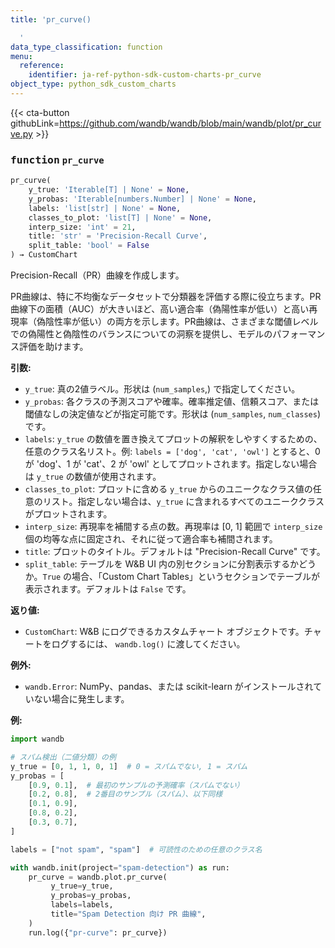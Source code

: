 ```yaml
---
title: 'pr_curve()

  '
data_type_classification: function
menu:
  reference:
    identifier: ja-ref-python-sdk-custom-charts-pr_curve
object_type: python_sdk_custom_charts
---
```


{{< cta-button githubLink=https://github.com/wandb/wandb/blob/main/wandb/plot/pr_curve.py >}}




### <kbd>function</kbd> `pr_curve`

```python
pr_curve(
    y_true: 'Iterable[T] | None' = None,
    y_probas: 'Iterable[numbers.Number] | None' = None,
    labels: 'list[str] | None' = None,
    classes_to_plot: 'list[T] | None' = None,
    interp_size: 'int' = 21,
    title: 'str' = 'Precision-Recall Curve',
    split_table: 'bool' = False
) → CustomChart
```

Precision-Recall（PR）曲線を作成します。

PR曲線は、特に不均衡なデータセットで分類器を評価する際に役立ちます。PR曲線下の面積（AUC）が大きいほど、高い適合率（偽陽性率が低い）と高い再現率（偽陰性率が低い）の両方を示します。PR曲線は、さまざまな閾値レベルでの偽陽性と偽陰性のバランスについての洞察を提供し、モデルのパフォーマンス評価を助けます。



**引数:**
 
 - `y_true`:  真の2値ラベル。形状は (`num_samples`,) で指定してください。
 - `y_probas`:  各クラスの予測スコアや確率。確率推定値、信頼スコア、または閾値なしの決定値などが指定可能です。形状は (`num_samples`, `num_classes`) です。
 - `labels`:  `y_true` の数値を置き換えてプロットの解釈をしやすくするための、任意のクラス名リスト。例: `labels = ['dog', 'cat', 'owl']` とすると、0 が 'dog'、1 が 'cat'、2 が 'owl' としてプロットされます。指定しない場合は `y_true` の数値が使用されます。
 - `classes_to_plot`:  プロットに含める `y_true` からのユニークなクラス値の任意のリスト。指定しない場合は、`y_true` に含まれるすべてのユニーククラスがプロットされます。
 - `interp_size`:  再現率を補間する点の数。再現率は [0, 1] 範囲で `interp_size` 個の均等な点に固定され、それに従って適合率も補間されます。
 - `title`:  プロットのタイトル。デフォルトは "Precision-Recall Curve" です。
 - `split_table`:  テーブルを W&B UI 内の別セクションに分割表示するかどうか。`True` の場合、「Custom Chart Tables」というセクションでテーブルが表示されます。デフォルトは `False` です。



**返り値:**
 
 - `CustomChart`:  W&B にログできるカスタムチャート オブジェクトです。チャートをログするには、 `wandb.log()` に渡してください。



**例外:**
 
 - `wandb.Error`:  NumPy、pandas、または scikit-learn がインストールされていない場合に発生します。





**例:**
 

```python
import wandb

# スパム検出（二値分類）の例
y_true = [0, 1, 1, 0, 1]  # 0 = スパムでない, 1 = スパム
y_probas = [
    [0.9, 0.1],  # 最初のサンプルの予測確率（スパムでない）
    [0.2, 0.8],  # 2番目のサンプル（スパム）、以下同様
    [0.1, 0.9],
    [0.8, 0.2],
    [0.3, 0.7],
]

labels = ["not spam", "spam"]  # 可読性のための任意のクラス名

with wandb.init(project="spam-detection") as run:
    pr_curve = wandb.plot.pr_curve(
         y_true=y_true,
         y_probas=y_probas,
         labels=labels,
         title="Spam Detection 向け PR 曲線",
    )
    run.log({"pr-curve": pr_curve})
```